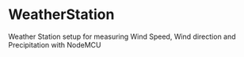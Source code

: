# WeatherStation
Weather Station setup for measuring Wind Speed, Wind direction and Precipitation with NodeMCU
